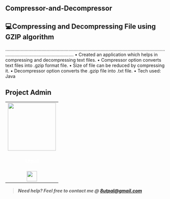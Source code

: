 ## Compressor-and-Decompressor

## 💻Compressing and Decompressing File using GZIP algorithm
.................................................................................................................................................................................
• Created an application which helps in compressing and decompressing text files.
• Compressor option converts text files into .gzip format file. 
• Size of file can be reduced by compressing it.
• Decompressor option converts the .gzip file into .txt file. 
• Tech used: Java


## Project Admin
<table>
<tr>
<td align="center"><a href="https://github.com/utpal8"><img src="https://avatars.githubusercontent.com/u/64765209?v=4" width=150px height=150px /></a></br> <h4 style="color:white;">Utpal</h4>
<a href="https://www.linkedin.com/in/utpal8513/"><img src="https://mpng.subpng.com/20180324/vhe/kisspng-linkedin-computer-icons-logo-social-networking-ser-facebook-5ab6ebfe5f5397.2333748215219374063905.jpg" width="32px" height="32px"></a></td>
</tr>
</table>

> **_Need help? Feel free to contact me @ [8utpal@gmail.com](mailto:8utpal@gmail.com?Subject=icoders)_**

